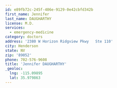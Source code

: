 ```yaml
---
id: e89fb72c-245f-406e-9129-0e42cbfd342b
first_name: Jennifer
last_name: DAUGHARTHY
license: M.D.
services:
  - emergency-medicine
category: doctors
address: '2380 W Horizon Ridgview Pkwy   Ste 110'
city: Henderson
state: NV
zip: '89052'
phone: 702-576-9608
title: 'Jennifer DAUGHARTHY'
_geoloc:
  lng: -115.09895
  lat: 35.979863
---
```

